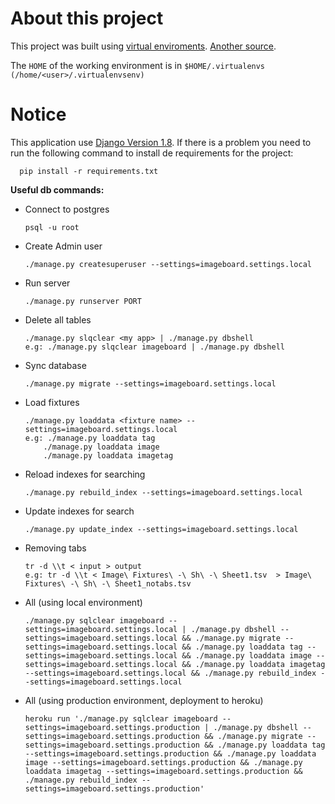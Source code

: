 About this project
==================

This project was built using [virtual enviroments](http://www.openbookproject.net/courses/webappdev/units/webappdev2/resources/django_virtualenv.html). [Another source](http://docs.python-guide.org/en/latest/dev/virtualenvs/).

The `HOME` of the working environment is in `$HOME/.virtualenvs (/home/<user>/.virtualenvsenv)`


Notice
======

This application use [Django Version 1.8](https://docs.djangoproject.com/en/1.8/releases/1.8/). If there is a problem you need to run the following command to install de requirements for the project:
  
      pip install -r requirements.txt


**Useful db commands:**

* Connect to postgres

      psql -u root


* Create Admin user

      ./manage.py createsuperuser --settings=imageboard.settings.local 
  

* Run server

      ./manage.py runserver PORT


* Delete all tables
    
      ./manage.py slqclear <my app> | ./manage.py dbshell
      e.g: ./manage.py slqclear imageboard | ./manage.py dbshell


* Sync database

      ./manage.py migrate --settings=imageboard.settings.local 


* Load fixtures

      ./manage.py loaddata <fixture name> --settings=imageboard.settings.local 
      e.g: ./manage.py loaddata tag
          ./manage.py loaddata image
          ./manage.py loaddata imagetag


* Reload indexes for searching

      ./manage.py rebuild_index --settings=imageboard.settings.local 


* Update indexes for search

      ./manage.py update_index --settings=imageboard.settings.local 


* Removing tabs
     
      tr -d \\t < input > output
      e.g: tr -d \\t < Image\ Fixtures\ -\ Sh\ -\ Sheet1.tsv  > Image\ Fixtures\ -\ Sh\ -\ Sheet1_notabs.tsv


* All (using local environment)

      ./manage.py sqlclear imageboard --settings=imageboard.settings.local | ./manage.py dbshell --settings=imageboard.settings.local && ./manage.py migrate --settings=imageboard.settings.local && ./manage.py loaddata tag --settings=imageboard.settings.local && ./manage.py loaddata image --settings=imageboard.settings.local && ./manage.py loaddata imagetag --settings=imageboard.settings.local && ./manage.py rebuild_index --settings=imageboard.settings.local



* All (using production environment, deployment to heroku)
      
      heroku run './manage.py sqlclear imageboard --settings=imageboard.settings.production | ./manage.py dbshell --settings=imageboard.settings.production && ./manage.py migrate --settings=imageboard.settings.production && ./manage.py loaddata tag --settings=imageboard.settings.production && ./manage.py loaddata image --settings=imageboard.settings.production && ./manage.py loaddata imagetag --settings=imageboard.settings.production && ./manage.py rebuild_index --settings=imageboard.settings.production'
